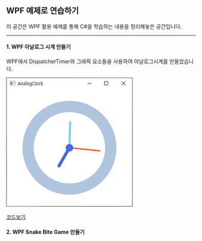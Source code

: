 ## WPF 예제로 연습하기

이 공간은 WPF 활용 예제를 통해 C#을 학습하는 내용을 정리해놓은 공간입니다.

---------

#### 1. WPF 아날로그 시계 만들기
WPF에서 DispatcherTimer와 그래픽 요소들을 사용하여 아날로그시계를 만들었습니다.

![AnalogClock_Image](https://github.com/zizi0308/StudyDesktopApp/blob/main/images/img_20210313_190315_001.png)

[코드보기](https://github.com/zizi0308/StudyDesktopApp/blob/main/WinformApp/WPFApp/WpfExecutiveBank/AnalogClockApp/MainWindow.xaml.cs)



#### 2. WPF Snake Bite Game 만들기


